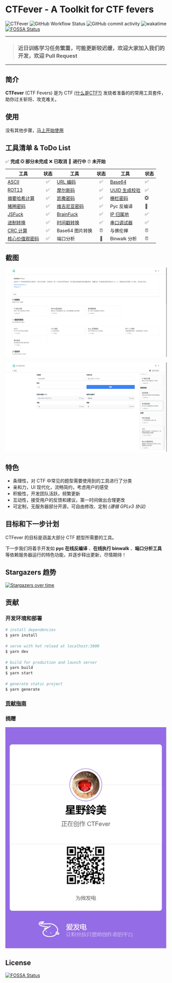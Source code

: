 # CTFever - A Toolkit for CTF fevers

![CTFever](https://socialify.git.ci/UniiemStudio/CTFever/image?description=1&descriptionEditable=A%20fantastic%20toolkit%20for%20CTFers%20and%20everyone.&font=KoHo&issues=1&logo=https%3A%2F%2Fraw.githubusercontent.com%2FUniiemStudio%2FCTFever%2Fmain%2Fstatic%2Ficon.svg&owner=1&pattern=Floating%20Cogs&pulls=1&stargazers=1&theme=Light)
![GitHub Workflow Status](https://img.shields.io/github/workflow/status/UniiemStudio/CTFever/ci)
![GitHub commit activity](https://img.shields.io/github/commit-activity/w/UniiemStudio/CTFever)
![wakatime](https://wakatime.com/badge/user/589c46ee-6ba6-403c-bc9f-3a7aef5b206c/project/c477b34d-85f2-4fe0-b7c8-f74639d78dda.svg)
[![FOSSA Status](https://app.fossa.com/api/projects/git%2Bgithub.com%2FUniiemStudio%2FCTFever.svg?type=shield)](https://app.fossa.com/projects/git%2Bgithub.com%2FUniiemStudio%2FCTFever?ref=badge_shield)

---
> ### **近日训练学习任务繁重，可能更新较迟缓，欢迎大家加入我们的开发，欢迎 Pull Request**
---

## 简介

**CTFever** (CTF Fevers) 是为 CTF [(什么是CTF?)](https://baike.baidu.com/item/CTF) 发烧者准备的的常用工具套件，助你过关斩将、攻克难关。

## 使用

没有其他步骤，[马上开始使用](https://ctfever.uniiem.com/)

## 工具清单 & ToDo List

✅ **完成**
❎ **部分未完成**
❌ **已取消**
🚧 **进行中**
⏰ **未开始**

| 工具                                                             | 状态  | 工具                                                        | 状态  | 工具                                                           | 状态  |
|----------------------------------------------------------------|:---:|-----------------------------------------------------------|:---:|--------------------------------------------------------------|-----|
| [ASCII](https://ctfever.uniiem.com/tools/ascii)                |  ✅  | [URL 编码](https://ctfever.uniiem.com/tools/url-encoding)   |  ✅  | [Base64](https://ctfever.uniiem.com/tools/base-series)       | ✅   |
| [ROT13](https://ctfever.uniiem.com/tools/rot-series)           |  ✅  | [摩尔斯码](https://ctfever.uniiem.com/tools/morse-code)       |  ✅  | [UUID 生成校验](https://ctfever.uniiem.com/tools/uuid-generator) | ✅   |
| [摘要哈希计算](https://ctfever.uniiem.com/tools/message-digest)      |  ✅  | [凯撒密码](https://ctfever.uniiem.com/tools/caesar-cipher)    |  ✅  | [栅栏密码](https://ctfever.uniiem.com/tools/rail-fence-cipher)   | ❎   |
| [猪圈密码](https://ctfever.uniiem.com/tools/pigpen)                |  ✅  | [维吉尼亚密码](https://ctfever.uniiem.com/tools/vigenereCipher) |  ✅  | Pyc 反编译                                                      | 🚧  |
| [JSFuck](https://ctfever.uniiem.com/tools/jsfuck)              |  ✅  | [BrainFuck](https://ctfever.uniiem.com/tools/brain-fuck)  |  ✅  | [IP 归属地](https://ctfever.uniiem.com/tools/ip-geo)            | ✅   |
| [进制转换](https://ctfever.uniiem.com/tools/radix-conversion)      |  ✅  | [时间戳转换](https://ctfever.uniiem.com/tools/timestamp)       |  ✅  | [串口调试器](https://ctfever.uniiem.com/tools/serial)             | ✅   |
| [CRC 计算](https://ctfever.uniiem.com/tools/crc-checksum)        |  ✅  | Base64 图片转换                                               |  ⏰  | 与佛伦禅                                                         | ⏰   |
| [核心价值观密码](https://ctfever.uniiem.com/tools/core-values-cipher) |  ✅  | 端口分析                                                      | 🚧  | Binwalk 分析                                                   | ⏰   |

## 截图

![首页](static/screenshots/screenshot_home.png)

![时间戳转换工具](static/screenshots/screenshot_timestamp.png)

## 特色

* 条理性，对 CTF 中常见的题型需要使用到的工具进行了分类
* 亲和力，UI 现代化，流畅简约，考虑用户的感受
* 积极性，开发团队活跃，频繁更新
* 互动性，接受用户的反馈和建议，第一时间做出合理更改
* 可定制，无服务器部分开源，可自由修改、定制 *(遵循 GPLv3 协议)*

## 目标和下一步计划

CTFever 的目标是涵盖大部分 CTF 题型所需要的工具。

下一步我们将着手开发如 **pyc 在线反编译** 、**在线执行 binwalk** 、**端口分析工具** 等依赖服务器运行的特色功能，并逐步释出更新，尽情期待！

## Stargazers 趋势

[![Stargazers over time](https://starchart.cc/UniiemStudio/CTFever.svg)](https://starchart.cc/UniiemStudio/CTFever)

## 贡献

### 开发环境和部署

```bash
# install dependencies
$ yarn install

# serve with hot reload at localhost:3000
$ yarn dev

# build for production and launch server
$ yarn build
$ yarn start

# generate static project
$ yarn generate
```

### [贡献指南](https://github.com/UniiemStudio/CTFever/blob/main/CONTRIBUTING.md)

[//]: # (## 耻辱榜)

[//]: # ()

[//]: # (这是一条记录和谴责那些违背了本项目使用的 **[GPLv3]&#40;https://github.com/UniiemStudio/CTFever/blob/main/LICENSE&#41;** 开源协议的人或站点的时间线。)

[//]: # ()

[//]: # (+ 2022.04.22 **ctftool.che\*\*\*\*\*.cn&#40;liyikun\*\*\*\*@gmail.com&#41;** 删除版权信息并重新分发)

### 捐赠

[![](static/readme/afdian.jpg)](https://afdian.net/@hoshino_suzumi)

## License

[![FOSSA Status](https://app.fossa.com/api/projects/git%2Bgithub.com%2FUniiemStudio%2FCTFever.svg?type=large)](https://app.fossa.com/projects/git%2Bgithub.com%2FUniiemStudio%2FCTFever?ref=badge_large)

